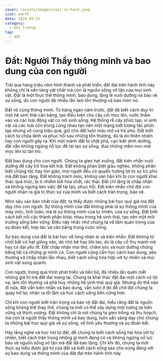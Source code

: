 ```yaml
---
cover: /assets/images/soil-in-hand.jpeg
icon: earth
date: 2024-05-25
category:
  - môi trường
tag:
  - đất
---
```

# Đất: Người Thầy thông minh và bao dung của con người

Trải qua hàng triệu năm hình thành và phát triển, đất đai trên hành tinh này không chỉ là nền tảng vật chất mà còn là nguồn sống vô tận của mọi sinh vật. Đất là một thực thể thông minh, bao dung, lặng lẽ nuôi dưỡng và bảo vệ sự sống, dù con người đã nhiều lần làm tổn thương và bào mòn nó.

Đất vô cùng thông minh. Từ hàng ngàn năm trước, đất đã biết cách duy trì một hệ sinh thái cân bằng, tạo điều kiện cho cây cối mọc lên, nước thấm vào và các loài động vật có nơi sinh sống. Hệ thống rễ cây phức tạp, vi sinh vật và các loài côn trùng cùng nhau tạo nên một mạng lưới tương tác phức tạp nhưng vô cùng hiệu quả, giữ cho đất luôn màu mỡ và trù phú. Đất biết cách tự chữa lành và phục hồi sau những tổn thương, dù là do thiên nhiên hay con người gây ra. Khi một mảnh đất bị chặt phá, cạn kiệt dinh dưỡng, đất vẫn không ngừng nỗ lực để tái tạo sự sống, đưa những mầm non mới mọc lên từ tàn tro.

Đất bao dung cho con người. Chúng ta gieo hạt xuống, đất kiên nhẫn nuôi dưỡng để cây trổ hoa kết trái. Đất không phân biệt giàu nghèo, không phân biệt chủng tộc hay tôn giáo, mọi người đều có quyền hưởng lợi từ sự trù phú mà đất ban tặng. Đất không trách móc, không oán hận khi bị con người khai thác quá mức, bị ô nhiễm bởi hóa chất, rác thải. Đất chỉ lặng lẽ chấp nhận và không ngừng làm việc để tái tạo, phục hồi. Đất kiên nhẫn chờ đợi con người nhận ra giá trị thực sự của mình và biết cách trân trọng, bảo vệ.

Nhìn sâu vào bản chất của đất, ta thấy được những bài học quý giá mà đất dạy cho con người. Sự thông minh của đất không phải là sự thông minh của máy móc, tính toán, mà là sự thông minh của tự nhiên, của sự sống. Đất biết cách kết nối các thành phần khác nhau trong hệ sinh thái, tạo nên một môi trường sống bền vững. Điều này nhắc nhở chúng ta về tầm quan trọng của sự đoàn kết, hợp tác và cân bằng trong cuộc sống.

Sự bao dung của đất là bài học về lòng nhân ái và kiên nhẫn. Đất không từ chối bất cứ hạt giống nào, dù nhỏ bé hay lớn lao, dù là cây cổ thụ mạnh mẽ hay cỏ dại yếu ớt. Đất chấp nhận mọi thứ, chăm sóc và nuôi dưỡng chúng bằng tất cả những gì mình có. Con người cũng cần học cách bao dung, yêu thương và chấp nhận lẫn nhau, biết cách sống hòa hợp với tự nhiên và mọi sinh vật xung quanh.

Con người, trong quá trình phát triển và tiến bộ, đã nhiều lần quên mất những giá trị mà đất đai mang lại. Chúng ta khai thác đất đai một cách vô tội vạ, làm tổn thương và phá hủy những hệ sinh thái quý giá. Nhưng dù thế nào đi nữa, đất vẫn kiên nhẫn và bao dung, vẫn luôn ở đó để chờ đợi chúng ta quay trở lại, nhận ra lỗi lầm và học cách sống bền vững hơn.

Chỉ khi con người biết trân trọng và bảo vệ đất đai, hiểu rằng đất là nguồn sống không thể thay thế, chúng ta mới có thể xây dựng một tương lai bền vững và thịnh vượng. Đất không chỉ là nơi chúng ta gieo trồng và thu hoạch, mà còn là người thầy thông minh và bao dung, luôn sẵn sàng dạy cho chúng ta những bài học quý giá về sự sống, về tình yêu thương và sự đoàn kết.

Hãy lắng nghe và học hỏi từ đất, để chúng ta biết cách sống hài hòa với tự nhiên, biết cách trân trọng những gì mình đang có và không ngừng nỗ lực bảo vệ nguồn sống vô tận mà đất đã ban tặng. Chỉ khi đó, chúng ta mới thực sự hiểu được giá trị của đất và biết cách sống sao cho xứng đáng với sự bao dung và thông minh của đất đai trên hành tinh này.